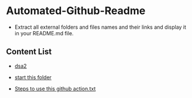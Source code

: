 # Automated-Github-Readme
 
* Extract all external folders and files names and their links and display it 
in your README.md file. 

## Content List

<!-- Projects start -->
- [dsa2](dsa2)

- [start this folder](start%20this%20folder)

- [Steps to use this github action.txt](Steps%20to%20use%20this%20github%20action.txt)
<!-- Projects end -->


